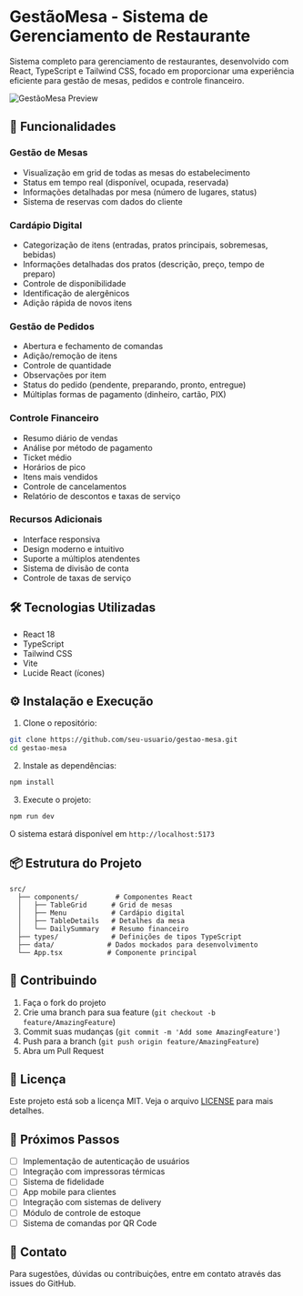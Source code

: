# GestãoMesa - Sistema de Gerenciamento de Restaurante

Sistema completo para gerenciamento de restaurantes, desenvolvido com React, TypeScript e Tailwind CSS, focado em proporcionar uma experiência eficiente para gestão de mesas, pedidos e controle financeiro.

![GestãoMesa Preview](https://images.unsplash.com/photo-1517248135467-4c7edcad34c4?w=800&auto=format&fit=crop&q=80)

## 🚀 Funcionalidades

### Gestão de Mesas
- Visualização em grid de todas as mesas do estabelecimento
- Status em tempo real (disponível, ocupada, reservada)
- Informações detalhadas por mesa (número de lugares, status)
- Sistema de reservas com dados do cliente

### Cardápio Digital
- Categorização de itens (entradas, pratos principais, sobremesas, bebidas)
- Informações detalhadas dos pratos (descrição, preço, tempo de preparo)
- Controle de disponibilidade
- Identificação de alergênicos
- Adição rápida de novos itens

### Gestão de Pedidos
- Abertura e fechamento de comandas
- Adição/remoção de itens
- Controle de quantidade
- Observações por item
- Status do pedido (pendente, preparando, pronto, entregue)
- Múltiplas formas de pagamento (dinheiro, cartão, PIX)

### Controle Financeiro
- Resumo diário de vendas
- Análise por método de pagamento
- Ticket médio
- Horários de pico
- Itens mais vendidos
- Controle de cancelamentos
- Relatório de descontos e taxas de serviço

### Recursos Adicionais
- Interface responsiva
- Design moderno e intuitivo
- Suporte a múltiplos atendentes
- Sistema de divisão de conta
- Controle de taxas de serviço

## 🛠️ Tecnologias Utilizadas

- React 18
- TypeScript
- Tailwind CSS
- Vite
- Lucide React (ícones)

## ⚙️ Instalação e Execução

1. Clone o repositório:
```bash
git clone https://github.com/seu-usuario/gestao-mesa.git
cd gestao-mesa
```

2. Instale as dependências:
```bash
npm install
```

3. Execute o projeto:
```bash
npm run dev
```

O sistema estará disponível em `http://localhost:5173`

## 📦 Estrutura do Projeto

```
src/
  ├── components/         # Componentes React
  │   ├── TableGrid      # Grid de mesas
  │   ├── Menu           # Cardápio digital
  │   ├── TableDetails   # Detalhes da mesa
  │   └── DailySummary   # Resumo financeiro
  ├── types/             # Definições de tipos TypeScript
  ├── data/             # Dados mockados para desenvolvimento
  └── App.tsx           # Componente principal
```

## 🤝 Contribuindo

1. Faça o fork do projeto
2. Crie uma branch para sua feature (`git checkout -b feature/AmazingFeature`)
3. Commit suas mudanças (`git commit -m 'Add some AmazingFeature'`)
4. Push para a branch (`git push origin feature/AmazingFeature`)
5. Abra um Pull Request

## 📝 Licença

Este projeto está sob a licença MIT. Veja o arquivo [LICENSE](LICENSE) para mais detalhes.

## 🎯 Próximos Passos

- [ ] Implementação de autenticação de usuários
- [ ] Integração com impressoras térmicas
- [ ] Sistema de fidelidade
- [ ] App mobile para clientes
- [ ] Integração com sistemas de delivery
- [ ] Módulo de controle de estoque
- [ ] Sistema de comandas por QR Code

## 📧 Contato

Para sugestões, dúvidas ou contribuições, entre em contato através das issues do GitHub.
